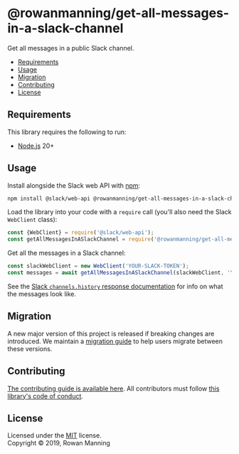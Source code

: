 
# @rowanmanning/get-all-messages-in-a-slack-channel

Get all messages in a public Slack channel.

* [Requirements](#requirements)
* [Usage](#usage)
* [Migration](#migration)
* [Contributing](#contributing)
* [License](#license)


## Requirements

This library requires the following to run:

  * [Node.js](https://nodejs.org/) 20+


## Usage

Install alongside the Slack web API with [npm](https://www.npmjs.com/):

```sh
npm install @slack/web-api @rowanmanning/get-all-messages-in-a-slack-channel
```

Load the library into your code with a `require` call (you'll also need the Slack `WebClient` class):

```js
const {WebClient} = require('@slack/web-api');
const getAllMessagesInASlackChannel = require('@rowanmanning/get-all-messages-in-a-slack-channel');
```

Get all the messages in a Slack channel:

```js
const slackWebClient = new WebClient('YOUR-SLACK-TOKEN');
const messages = await getAllMessagesInASlackChannel(slackWebClient, 'YOUR-CHANNEL-ID');
```

See the [Slack `channels.history` response documentation](https://api.slack.com/methods/channels.history#response) for info on what the messages look like.


## Migration

A new major version of this project is released if breaking changes are introduced. We maintain a [migration guide](docs/migration.md) to help users migrate between these versions.


## Contributing

[The contributing guide is available here](docs/contributing.md). All contributors must follow [this library's code of conduct](docs/code_of_conduct.md).


## License

Licensed under the [MIT](LICENSE) license.<br/>
Copyright &copy; 2019, Rowan Manning
